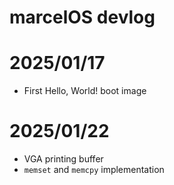 # marcelOS devlog

# 2025/01/17
- First Hello, World! boot image

# 2025/01/22
- VGA printing buffer
- `memset` and `memcpy` implementation